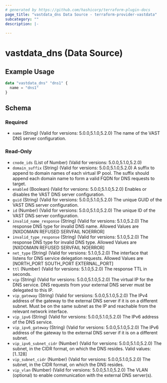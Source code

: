 ```yaml
---
# generated by https://github.com/hashicorp/terraform-plugin-docs
page_title: "vastdata_dns Data Source - terraform-provider-vastdata"
subcategory: ""
description: |-
  
---
```


# vastdata_dns (Data Source)



## Example Usage

```terraform
data "vastdata_dns" "dns1" {
  name = "dns1"
}
```

<!-- schema generated by tfplugindocs -->
## Schema

### Required

- `name` (String) (Valid for versions: 5.0.0,5.1.0,5.2.0) The name of the VAST DNS server configuration.

### Read-Only

- `cnode_ids` (List of Number) (Valid for versions: 5.0.0,5.1.0,5.2.0)
- `domain_suffix` (String) (Valid for versions: 5.0.0,5.1.0,5.2.0) A suffix to append to domain names of each virtual IP pool. The suffix should append each domain name to form a valid FQDN for DNS requests to target.
- `enabled` (Boolean) (Valid for versions: 5.0.0,5.1.0,5.2.0) Enables or disables the VAST DNS server configuration.
- `guid` (String) (Valid for versions: 5.0.0,5.1.0,5.2.0) The unique GUID of the VAST DNS server configuration.
- `id` (Number) (Valid for versions: 5.0.0,5.1.0,5.2.0) The unique ID of the VAST DNS server configuration.
- `invalid_name_response` (String) (Valid for versions: 5.1.0,5.2.0) The response DNS type for invalid DNS name. Allowed Values are [NXDOMAIN REFUSED SERVFAIL NOERROR]
- `invalid_type_response` (String) (Valid for versions: 5.1.0,5.2.0) The response DNS type for invalid DNS type. Allowed Values are [NXDOMAIN REFUSED SERVFAIL NOERROR]
- `net_type` (String) (Valid for versions: 5.1.0,5.2.0) The interface that listens for DNS service delegation requests. Allowed Values are [NORTH_PORT SOUTH_PORT EXTERNAL_PORT]
- `ttl` (Number) (Valid for versions: 5.1.0,5.2.0) The response TTL in seconds.
- `vip` (String) (Valid for versions: 5.0.0,5.1.0,5.2.0) The virtual IP for the DNS service. DNS requests from your external DNS server must be delegated to this IP.
- `vip_gateway` (String) (Valid for versions: 5.0.0,5.1.0,5.2.0) The IPv4 address of the gateway to the external DNS server if it is on a different subnet. Must be on the same subnet as the IP and reachable from the relevant network interface.
- `vip_ipv6` (String) (Valid for versions: 5.0.0,5.1.0,5.2.0) The IPv6 address of the DNS service.
- `vip_ipv6_gateway` (String) (Valid for versions: 5.0.0,5.1.0,5.2.0) The IPv6 address of the gateway to the external DNS server if it is on a different subnet.
- `vip_ipv6_subnet_cidr` (Number) (Valid for versions: 5.0.0,5.1.0,5.2.0) The subnet, in the CIDR format, on which the DNS resides. Valid values: [1..128]
- `vip_subnet_cidr` (Number) (Valid for versions: 5.0.0,5.1.0,5.2.0) The subnet, in the CIDR format, on which the DNS resides.
- `vip_vlan` (Number) (Valid for versions: 5.0.0,5.1.0,5.2.0) The VLAN (optional) to enable communication with the external DNS server(s).
